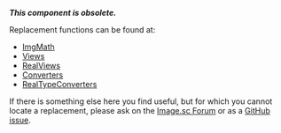 ___This component is obsolete.___

Replacement functions can be found at:

* [ImgMath](https://github.com/imglib/imglib2-algorithm/blob/imglib2-algorithm-0.12.0/src/main/java/net/imglib2/algorithm/math/ImgMath.java#L52-L115)
* [Views](https://github.com/imglib/imglib2/blob/imglib2-5.12.0/src/main/java/net/imglib2/view/Views.java#L96)
* [RealViews](https://github.com/imglib/imglib2-realtransform/blob/imglib2-realtransform-3.1.1/src/main/java/net/imglib2/realtransform/RealViews.java#L42-L49)
* [Converters](https://github.com/imglib/imglib2/blob/imglib2-5.12.0/src/main/java/net/imglib2/converter/Converters.java#L83-L89)
* [RealTypeConverters](https://github.com/imglib/imglib2/blob/imglib2-5.12.0/src/main/java/net/imglib2/converter/RealTypeConverters.java#L51)

If there is something else here you find useful, but for
which you cannot locate a replacement, please ask on the
[Image.sc Forum](https://forum.image.sc) or as a
[GitHub issue](https://github.com/imglib/imglib2/issues/new).
